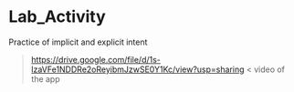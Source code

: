 # Lab_Activity
Practice of implicit and explicit intent
> https://drive.google.com/file/d/1s-lzaVFe1NDDRe2oReyibmJzwSE0Y1Kc/view?usp=sharing < video of the app
